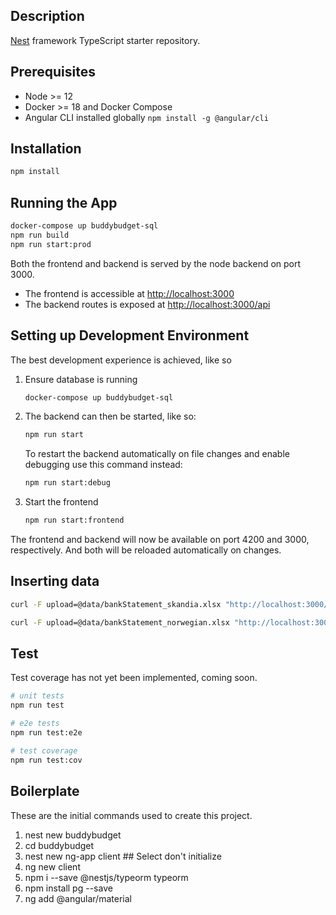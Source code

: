 ## Description

[Nest](https://github.com/nestjs/nest) framework TypeScript starter repository.

## Prerequisites

* Node >= 12
* Docker >= 18 and Docker Compose
* Angular CLI installed globally `npm install -g @angular/cli`

## Installation

```bash
npm install
```

## Running the App
 
```bash
docker-compose up buddybudget-sql
npm run build
npm run start:prod
```

Both the frontend and backend is served by the node backend on port 3000.

* The frontend is accessible at <http://localhost:3000>
* The backend routes is exposed at <http://localhost:3000/api>

## Setting up Development Environment
The best development experience is achieved, like so

1. Ensure database is running
   
   ```bash
   docker-compose up buddybudget-sql   
   ```
2. The backend can then be started, like so:

   ```bash
   npm run start
   ```

   To restart the backend automatically on file changes and enable debugging
   use this command instead:

   ```bash
   npm run start:debug
   ```

2. Start the frontend
   
   ```bash
   npm run start:frontend
   ```

The frontend and backend will now be available on port 4200 and 3000, respectively. And both will be reloaded 
automatically on changes.

## Inserting data

```bash
curl -F upload=@data/bankStatement_skandia.xlsx "http://localhost:3000/api/transactions/batch/xlxs?format=skandia"
```

```bash
curl -F upload=@data/bankStatement_norwegian.xlsx "http://localhost:3000/api/transactions/batch/xlxs?format=norwegian"
```

## Test

Test coverage has not yet been implemented, coming soon.

```bash
# unit tests
npm run test

# e2e tests
npm run test:e2e

# test coverage
npm run test:cov
```

## Boilerplate

These are the initial commands used to create this project.

1. nest new buddybudget
2. cd buddybudget
3. nest new ng-app client ## Select don't initialize
4. ng new client
5. npm i --save @nestjs/typeorm typeorm
6. npm install pg --save
7. ng add @angular/material
